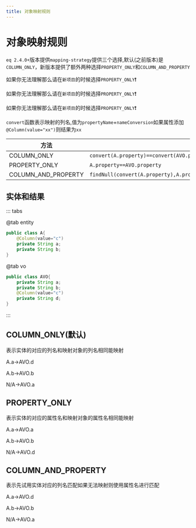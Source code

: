 ```yaml
---
title: 对象映射规则
---
```


# 对象映射规则
`eq 2.4.0+`版本提供`mapping-strategy`提供三个选择,默认(之前版本)是`COLUMN_ONLY`，新版本提供了额外两种选择`PROPERTY_ONLY`和`COLUMN_AND_PROPERTY`

如果你无法理解那么请在`新项目`的时候选择`PROPERTY_ONLY`❗️

如果你无法理解那么请在`新项目`的时候选择`PROPERTY_ONLY`❗️

如果你无法理解那么请在`新项目`的时候选择`PROPERTY_ONLY`❗️



`convert`函数表示映射的列名,值为`propertyName`+`nameConversion`如果属性添加`@Column(value="xx")`则结果为`xx`

| 方法                                                      | 描述                                                         |
| --------------------------------------------------------- | ------------------------------------------------------------ |
| COLUMN_ONLY                                           | `convert(A.property)==convert(AVO.property)` |
| PROPERTY_ONLY                   | `A.property==AVO.property`                                                     |
| COLUMN_AND_PROPERTY              | `findNull(convert(A.property),A.property)==findNull(convert(AVO.property),AVO.property)`  |

## 实体和结果


::: tabs

@tab entity
```java
public class A{
    @Column(value="c")
    private String a;
    private String b;
}
```
@tab vo

```java
public class AVO{
    private String a;
    private String b;
    @Column(value="c")
    private String d;
}
```
:::


## COLUMN_ONLY(默认)
表示实体的对应的列名和映射对象的列名相同能映射

A.a->AVO.d

A.b->AVO.b

N/A->AVO.a


## PROPERTY_ONLY
表示实体的对应的属性名和映射对象的属性名相同能映射

A.a->AVO.a

A.b->AVO.b

N/A->AVO.d


## COLUMN_AND_PROPERTY
表示先试用实体对应的列名匹配如果无法映射则使用属性名进行匹配


A.a->AVO.d

A.b->AVO.b

N/A->AVO.a